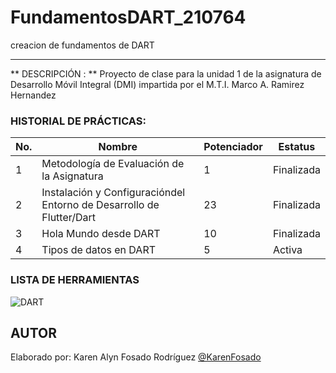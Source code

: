 # FundamentosDART_210764
creacion de fundamentos de DART

----


** DESCRIPCIÓN : ** 
Proyecto de clase para la unidad 1 de la asignatura de Desarrollo Móvil Integral (DMI) impartida
por el M.T.I. Marco A. Ramirez Hernandez


### HISTORIAL DE PRÁCTICAS:

|No.|Nombre|Potenciador|Estatus|
|--|--|--|--|
|1|Metodología de Evaluación de la Asignatura|1|Finalizada|
|2|Instalación y Configuracióndel Entorno de Desarrollo de Flutter/Dart|23|Finalizada|
|3|Hola Mundo desde DART|10|Finalizada|
|4|Tipos de datos en DART|5|Activa|


### LISTA DE HERRAMIENTAS
![DART](https://img.shields.io/badge/Dart-0175C2?style=for-the-badge&logo=dart&logoColor=white)


## AUTOR 
Elaborado por: Karen Alyn Fosado Rodríguez [@KarenFosado](https://github.com/KarenFosado)
